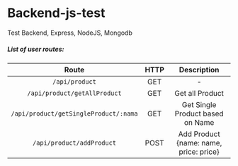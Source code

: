 # Backend-js-test
Test Backend, Express, NodeJS, Mongodb


##### List of user routes:

| Route | HTTP | Description |
|:-----:|:----:|:-----------:|
| `/api/product` | GET | - |
| `/api/product/getAllProduct` | GET | Get all Product |
| `/api/product/getSingleProduct/:nama` | GET | Get Single Product based on Name |
| `/api/product/addProduct` | POST | Add Product {name: name, price: price} |

